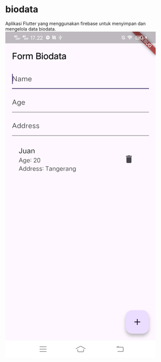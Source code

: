 # biodata
Aplikasi Flutter yang menggunakan firebase untuk menyimpan dan mengelola data biodata.
![alt text](images/biodata.jpg)